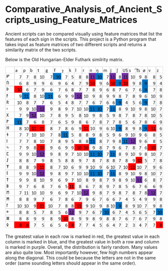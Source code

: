 # Comparative_Analysis_of_Ancient_Scripts_using_Feature_Matrices

Ancient scripts can be compared visually using feature matrices that list the features of each sign in the scripts. This project is a Python program that takes input as feature matrices of two different scripts and returns a similarity matrix of the two scripts.

Below is the Old Hungarian-Elder Futhark similrity matrix.

![ screenshot](https://github.com/manojreddyoladri/Comparative_Analysis_of_Ancient_Scripts_using_Feature_Matrices/blob/main/IMG_0221.png)


The greatest value in each row is marked in red, the greatest value in each column is marked in blue, and the greatest value in both a row and column is marked in purple. Overall, the distribution is fairly random. Many values are also quite low. Most importantly however, few high numbers appear along the diagonal. This could be because the letters are not in the same order (same sounding letters should appear in the same order).
